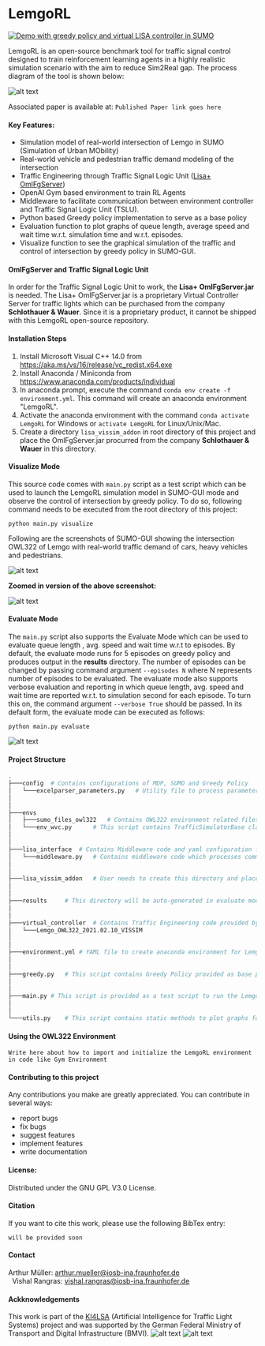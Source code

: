 # LemgoRL
[![Demo with greedy policy and virtual LISA controller in SUMO](https://img.youtube.com/vi/MNPH1k5h1-g/0.jpg)](https://www.youtube.com/watch?v=MNPH1k5h1-g)

LemgoRL is an open-source benchmark tool for traffic signal control designed to train reinforcement learning agents in a highly realistic simulation scenario with the aim to reduce Sim2Real gap. The process diagram of the tool is shown below:

![alt text](./process_diagram.png "Process Diagram")

Associated paper is available at: `Published Paper link goes here`

#### Key Features:

- Simulation model of real-world intersection of Lemgo in SUMO (Simulation of Urban MObility)
- Real-world vehicle and pedestrian traffic demand modeling of the intersection
- Traffic Engineering through Traffic Signal Logic Unit ([Lisa+ OmlFgServer](https://github.com/vishalrangras/LemgoRLTemp#omlfgserver-and-traffic-signal-logic-unit))
- OpenAI Gym based environment to train RL Agents
- Middleware to facilitate communication between environment controller and Traffic Signal Logic Unit (TSLU).
- Python based Greedy policy implementation to serve as a base policy
- Evaluation function to plot graphs of queue length, average speed and wait time w.r.t. simulation time and w.r.t. episodes.
- Visualize function to see the graphical simulation of the traffic and control of intersection by greedy policy in SUMO-GUI.

#### OmlFgServer and Traffic Signal Logic Unit

In order for the Traffic Signal Logic Unit to work, the **Lisa+ OmlFgServer.jar** is needed. The Lisa+ OmlFgServer.jar is a proprietary Virtual Controller Server for traffic lights which can be purchased from the company **Schlothauer & Wauer**. Since it is a proprietary product, it cannot be shipped with this LemgoRL open-source repository.

#### Installation Steps

1. Install Microsoft Visual C++ 14.0 from https://aka.ms/vs/16/release/vc_redist.x64.exe
2. Install Anaconda / Miniconda from https://www.anaconda.com/products/individual
3. In anaconda prompt, execute the command `conda env create -f environment.yml`. This command will create an anaconda environment "LemgoRL".
4. Activate the anaconda environment with the command `conda activate LemgoRL` for Windows or `activate LemgoRL` for Linux/Unix/Mac.
5. Create a directory `lisa_vissim_addon` in root directory of this project and place the OmlFgServer.jar procurred from the company **Schlothauer & Wauer** in this directory.

#### Visualize Mode

This source code comes with `main.py` script as a test script which can be used to launch the LemgoRL simulation model in SUMO-GUI mode and observe the control of intersection by greedy policy. To do so, following command needs to be executed from the root directory of this project:

`python main.py visualize`

Following are the screenshots of SUMO-GUI showing the intersection OWL322 of Lemgo with real-world traffic demand of cars, heavy vehicles and pedestrians.

![alt text](./Lemgo-RL01.PNG "LemgoRL Model - 1")

**Zoomed in version of the above screenshot:**

![alt text](./Lemgo-RL02-wt.PNG "LemgoRL Model - 2")

#### Evaluate Mode

The `main.py` script also supports the Evaluate Mode which can be used to evaluate queue length , avg. speed and wait time w.r.t to episodes. By default, the evaluate mode runs for 5 episodes on greedy policy and produces output in the **results** directory. The number of episodes can be changed by passing command argument `--episodes N` where N represents number of episodes to be evaluated. The evaluate mode also supports verbose evaluation and reporting in which queue length, avg. speed and wait time are reported w.r.t. to simulation second for each episode. To turn this on, the command argument `--verbose True` should be passed. In its default form, the evaluate mode can be executed as follows:

`python main.py evaluate`

![alt text](./evaluation-sample.png "Evaluation Sample")

#### Project Structure

```bash
.
├───config	# Contains configurations of MDP, SUMO and Greedy Policy
│	└───excelparser_parameters.py	# Utility file to process parameters from xls files
│	
│
├───envs
│   ├───sumo_files_owl322	# Contains OWL322 environment related files i.e. SUMO Network file, Additional Files, Traffic Demand and Sumo Config file
│   └───env_wvc.py		# This script contains TrafficSimulatorBase class which inherits OpenAI Gym Environment			 				
│
│
├───lisa_interface	# Contains Middleware code and yaml configuration file
│   └───middleware.py	# Contains middleware code which processes communication between environment controller and TSLU
│
│
├───lisa_vissim_addon	# User needs to create this directory and place OmlFgServer.jar in this directory
│
│
├───results		# This directory will be auto-generated in evaluate mode and will contain evaluation results
│
│ 
├───virtual_controller	# Contains Traffic Engineering code provided by Stuhrenberg GmbH
│   └───Lemgo_OWL322_2021.02.10_VISSIM
│
│
├───environment.yml	# YAML file to create anaconda environment for LemgoRL code execution
│
│
├───greedy.py	# This script contains Greedy Policy provided as base policy
│
│
├───main.py	# This script is provided as a test script to run the LemgoRL environment simulation in visualize and evaluate mode.
│
│
└───utils.py	# This script contains static methods to plot graphs for evaluation mode.
```

#### Using the OWL322 Environment

`Write here about how to import and initialize the LemgoRL environment in code like Gym Environment`

#### Contributing to this project
Any contributions you make are greatly appreciated.
You can contribute in several ways:
- report bugs
- fix bugs
- suggest features
- implement features
- write documentation

#### License:
Distributed under the GNU GPL V3.0 License.

#### Citation
If you want to cite this work, please use the following BibTex entry:

`will be provided soon`

#### Contact
Arthur Müller: arthur.mueller@iosb-ina.fraunhofer.de    
&nbsp;
Vishal Rangras: vishal.rangras@iosb-ina.fraunhofer.de

#### Ackknowledgements
This work is part of the [KI4LSA](https://www.iosb-ina.fraunhofer.de/de/geschaeftsbereiche/maschinelles-lernen/forschungsthemen-und-projekte/projekt-KI4LSA.html) 
(Artificial Intelligence for Traffic Light Systems) 
project and was supported by the 
German Federal Ministry of Transport and Digital Infrastructure (BMVI).
![alt text](./Logo_KI4LSA.png)
![alt text](./Logo_BMVI.jpg )




